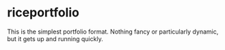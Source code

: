 # riceportfolio
This is the simplest portfolio format. Nothing fancy or particularly dynamic, but it gets up and running quickly.
